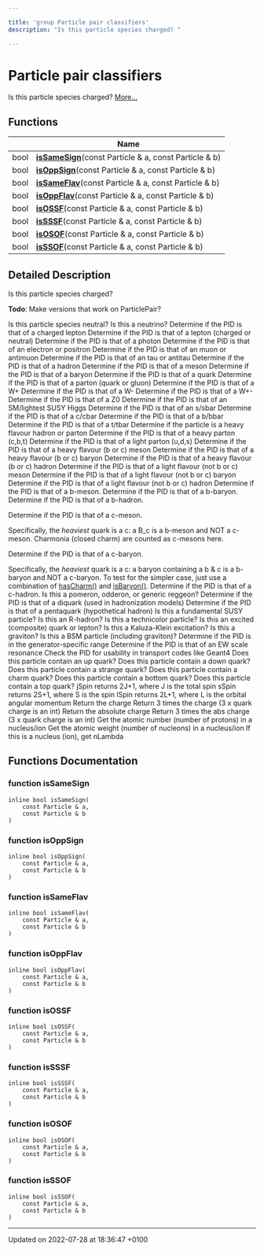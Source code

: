 ```yaml
---

title: 'group Particle pair classifiers'
description: "Is this particle species charged? "

---
```


# Particle pair classifiers

Is this particle species charged?  [More...](#detailed-description)

## Functions

|                | Name           |
| -------------- | -------------- |
| bool | **[isSameSign](/documentation/code/modules/group__particleutils__pairclass/#function-issamesign)**(const Particle & a, const Particle & b) |
| bool | **[isOppSign](/documentation/code/modules/group__particleutils__pairclass/#function-isoppsign)**(const Particle & a, const Particle & b) |
| bool | **[isSameFlav](/documentation/code/modules/group__particleutils__pairclass/#function-issameflav)**(const Particle & a, const Particle & b) |
| bool | **[isOppFlav](/documentation/code/modules/group__particleutils__pairclass/#function-isoppflav)**(const Particle & a, const Particle & b) |
| bool | **[isOSSF](/documentation/code/modules/group__particleutils__pairclass/#function-isossf)**(const Particle & a, const Particle & b) |
| bool | **[isSSSF](/documentation/code/modules/group__particleutils__pairclass/#function-issssf)**(const Particle & a, const Particle & b) |
| bool | **[isOSOF](/documentation/code/modules/group__particleutils__pairclass/#function-isosof)**(const Particle & a, const Particle & b) |
| bool | **[isSSOF](/documentation/code/modules/group__particleutils__pairclass/#function-isssof)**(const Particle & a, const Particle & b) |

## Detailed Description

Is this particle species charged? 

**Todo**: Make versions that work on ParticlePair?

Is this particle species neutral? Is this a neutrino? Determine if the PID is that of a charged lepton Determine if the PID is that of a lepton (charged or neutral) Determine if the PID is that of a photon Determine if the PID is that of an electron or positron Determine if the PID is that of an muon or antimuon Determine if the PID is that of an tau or antitau Determine if the PID is that of a hadron Determine if the PID is that of a meson Determine if the PID is that of a baryon Determine if the PID is that of a quark Determine if the PID is that of a parton (quark or gluon) Determine if the PID is that of a W+ Determine if the PID is that of a W- Determine if the PID is that of a W+- Determine if the PID is that of a Z0 Determine if the PID is that of an SM/lightest SUSY Higgs Determine if the PID is that of an s/sbar Determine if the PID is that of a c/cbar Determine if the PID is that of a b/bbar Determine if the PID is that of a t/tbar Determine if the particle is a heavy flavour hadron or parton Determine if the PID is that of a heavy parton (c,b,t) Determine if the PID is that of a light parton (u,d,s) Determine if the PID is that of a heavy flavour (b or c) meson Determine if the PID is that of a heavy flavour (b or c) baryon Determine if the PID is that of a heavy flavour (b or c) hadron Determine if the PID is that of a light flavour (not b or c) meson Determine if the PID is that of a light flavour (not b or c) baryon Determine if the PID is that of a light flavour (not b or c) hadron Determine if the PID is that of a b-meson. Determine if the PID is that of a b-baryon. Determine if the PID is that of a b-hadron.

Determine if the PID is that of a c-meson.

Specifically, the _heaviest_ quark is a c: a B_c is a b-meson and NOT a c-meson. Charmonia (closed charm) are counted as c-mesons here.

Determine if the PID is that of a c-baryon.

Specifically, the _heaviest_ quark is a c: a baryon containing a b & c is a b-baryon and NOT a c-baryon. To test for the simpler case, just use a combination of <a href="/documentation/code/modules/group__mcutils__partoncontent/#function-hascharm">hasCharm()</a> and <a href="/documentation/code/modules/group__mcutils__qcomp/#function-isbaryon">isBaryon()</a>. Determine if the PID is that of a c-hadron. Is this a pomeron, odderon, or generic reggeon? Determine if the PID is that of a diquark (used in hadronization models) Determine if the PID is that of a pentaquark (hypothetical hadron) Is this a fundamental SUSY particle? Is this an R-hadron? Is this a technicolor particle? Is this an excited (composite) quark or lepton? Is this a Kaluza-Klein excitation? Is this a graviton? Is this a BSM particle (including graviton)? Determine if the PID is in the generator-specific range Determine if the PID is that of an EW scale resonance Check the PID for usability in transport codes like Geant4 Does this particle contain an up quark? Does this particle contain a down quark? Does this particle contain a strange quark? Does this particle contain a charm quark? Does this particle contain a bottom quark? Does this particle contain a top quark? jSpin returns 2J+1, where J is the total spin sSpin returns 2S+1, where S is the spin lSpin returns 2L+1, where L is the orbital angular momentum Return the charge Return 3 times the charge (3 x quark charge is an int) Return the absolute charge Return 3 times the abs charge (3 x quark charge is an int) Get the atomic number (number of protons) in a nucleus/ion Get the atomic weight (number of nucleons) in a nucleus/ion If this is a nucleus (ion), get nLambda


## Functions Documentation

### function isSameSign

```
inline bool isSameSign(
    const Particle & a,
    const Particle & b
)
```


### function isOppSign

```
inline bool isOppSign(
    const Particle & a,
    const Particle & b
)
```


### function isSameFlav

```
inline bool isSameFlav(
    const Particle & a,
    const Particle & b
)
```


### function isOppFlav

```
inline bool isOppFlav(
    const Particle & a,
    const Particle & b
)
```


### function isOSSF

```
inline bool isOSSF(
    const Particle & a,
    const Particle & b
)
```


### function isSSSF

```
inline bool isSSSF(
    const Particle & a,
    const Particle & b
)
```


### function isOSOF

```
inline bool isOSOF(
    const Particle & a,
    const Particle & b
)
```


### function isSSOF

```
inline bool isSSOF(
    const Particle & a,
    const Particle & b
)
```






-------------------------------

Updated on 2022-07-28 at 18:36:47 +0100
